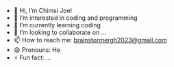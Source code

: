 - 👋 Hi, I’m Chimsi Joel
- 👀 I’m interested in coding and programming
- 🌱 I’m currently learning coding
- 💞️ I’m looking to collaborate on ...
- 📫 How to reach me: brainstormergh2023@gmail.com
- 😄 Pronouns: He
- ⚡ Fun fact: ...

<!---
ChimsiJoel/ChimsiJoel is a ✨ special ✨ repository because its `README.md` (this file) appears on your GitHub profile.
You can click the Preview link to take a look at your changes.
--->
